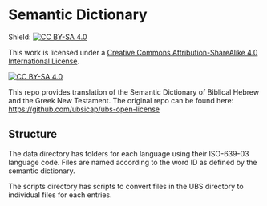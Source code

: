 # Semantic Dictionary

Shield: [![CC BY-SA 4.0][cc-by-sa-shield]][cc-by-sa]

This work is licensed under a
[Creative Commons Attribution-ShareAlike 4.0 International License][cc-by-sa].

[![CC BY-SA 4.0][cc-by-sa-image]][cc-by-sa]

[cc-by-sa]: http://creativecommons.org/licenses/by-sa/4.0/
[cc-by-sa-image]: https://licensebuttons.net/l/by-sa/4.0/88x31.png
[cc-by-sa-shield]: https://img.shields.io/badge/License-CC%20BY--SA%204.0-lightgrey.svg

This repo provides translation of the Semantic Dictionary of Biblical Hebrew and the Greek New Testament.
The original repo can be found here: https://github.com/ubsicap/ubs-open-license

## Structure

The data directory has folders for each language using their ISO-639-03 language code.
Files are named according to the word ID as defined by the semantic dictionary.

The scripts directory has scripts to convert files in the UBS directory to individual files for each entries.
